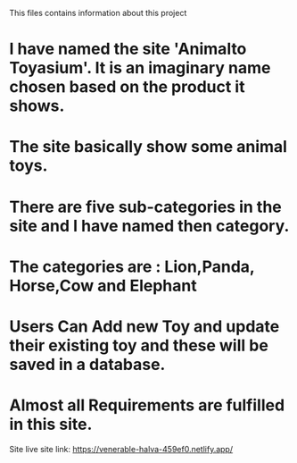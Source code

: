 This files contains information about this project

# I have named the site 'Animalto Toyasium'. It is an imaginary name chosen based on the product it shows. 
# The site basically show some animal toys.
# There are five sub-categories in the site and I have named then category. 
# The categories are : Lion,Panda, Horse,Cow and Elephant
# Users Can Add new Toy and update their existing toy and these will be saved in a database.
# Almost all Requirements are fulfilled in this site.

Site live site link: https://venerable-halva-459ef0.netlify.app/